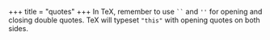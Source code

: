 +++
title = "quotes"
+++
In TeX, remember to use <code>``</code> and `''` for opening and closing double quotes.
TeX will typeset `"this"` with opening quotes on both sides.
